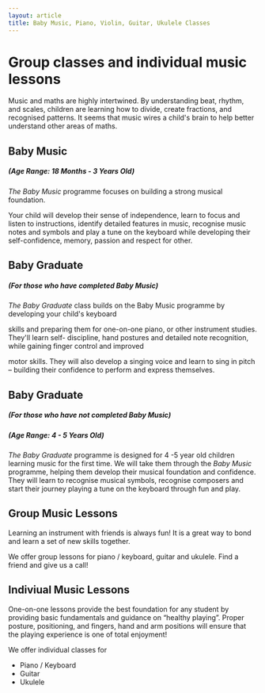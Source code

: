 ```yaml
---
layout: article
title: Baby Music, Piano, Violin, Guitar, Ukulele Classes
---
```

# Group classes and individual music lessons

<div class="row align-items-start">
  <div class="col-lg-11 normal-text para">
  <p>Music and maths are highly intertwined. By understanding beat, rhythm, and scales, children are
learning how to divide, create fractions, and recognised patterns. It seems that music wires a child's
brain to help better understand other areas of maths.</p>
  </div>
</div>

<div class="row align-items-start">
  <div class="col-lg-11 normal-text para">
  <h2>Baby Music</h2>
  <h5><em>(Age Range: 18 Months - 3 Years Old)</em></h5>
  <p><em>The Baby Music</em> programme focuses on building a strong musical foundation.</p>
  <p>Your child will develop their sense of independence, learn to focus and listen to instructions, identify
detailed features in music, recognise music notes and symbols and play a tune on the keyboard
while developing their self-confidence, memory, passion and respect for other.</p>
  </div>
</div>

<div class="row align-items-start">
  <div class="col-lg-11 normal-text para">
  <h2>Baby Graduate</h2>
  <h5><em>(For those who have completed Baby Music)</em></h5>
  <p><em>The Baby Graduate</em> class builds on the Baby Music programme by developing your child's keyboard

skills and preparing them for one-on-one piano, or other instrument studies. They'll learn self-
discipline, hand postures and detailed note recognition, while gaining finger control and improved

motor skills. They will also develop a singing voice and learn to sing in pitch – building their
confidence to perform and express themselves.</p>
  </div>
</div>

<div class="row align-items-start">
  <div class="col-lg-11 normal-text para">
  <h2>Baby Graduate</h2>
  <h5><em>(For those who have not completed Baby Music)</em></h5>
  <h5><em>(Age Range: 4 - 5 Years Old)</em></h5>
  <p><em>The Baby Graduate</em> programme is designed for 4 -5 year old children learning music for the first
time. We will take them through the <em>Baby Music</em> programme, helping them develop their musical
foundation and confidence. They will learn to recognise musical symbols, recognise composers and
start their journey playing a tune on the keyboard through fun and play.</p>
  </div>
</div>

<div class="row align-items-start">
  <div class="col-lg-11 normal-text para">
  <h2>Group Music Lessons</h2>
  <p>Learning an instrument with friends is always fun! It is a great way to bond and learn a set of new
skills together.</p>
  <p>We offer group lessons for piano / keyboard, guitar and ukulele. Find a friend and give us a call!</p>
  </div>
</div>

<div class="row align-items-start">
  <div class="col-lg-11 normal-text para">
  <h2>Indiviual Music Lessons</h2>
  <p>One-on-one lessons provide the best foundation for any student by providing basic fundamentals
and guidance on “healthy playing”. Proper posture, positioning, and fingers, hand and arm positions
will ensure that the playing experience is one of total enjoyment!</p>
  <p>We offer individual classes for</p>
  <ul>
    <li>Piano / Keyboard</li>
    <li>Guitar</li>
    <li>Ukulele</li>
  </ul>
  </div>
</div>
